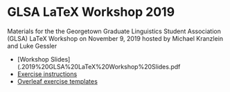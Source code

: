 # GLSA LaTeX Workshop 2019

Materials for the the Georgetown Graduate Linguistics Student Association (GLSA) LaTeX Workshop on November 9, 2019 hosted by Michael Kranzlein and Luke Gessler

- [Workshop Slides](.2019%20GLSA%20LaTeX%20Workshop%20Slides.pdf
- [Exercise instructions](./Exercise%20Instructions.pdf)
- [Overleaf exercise templates](https://www.overleaf.com/project/5dc4c7c27322f50001751b5f)
